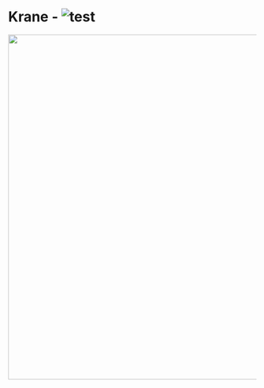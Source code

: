 # Krane - ![test](https://github.com/biensupernice/krane/workflows/Test%20Krane/badge.svg?branch=master)

<p align="center">
    <a href="https://github.com/biensupernice/krane">
        <img align="center" src="https://user-images.githubusercontent.com/21694364/89133914-371a5900-d4ee-11ea-9e7d-3ff5282c30f5.png" width="700"/>
    </a>
</p>
